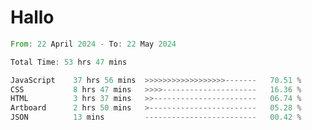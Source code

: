 # Hallo
<!--START_SECTION:waka-->

```rust
From: 22 April 2024 - To: 22 May 2024

Total Time: 53 hrs 47 mins

JavaScript    37 hrs 56 mins  >>>>>>>>>>>>>>>>>>-------   70.51 %
CSS           8 hrs 47 mins   >>>>---------------------   16.36 %
HTML          3 hrs 37 mins   >>-----------------------   06.74 %
Artboard      2 hrs 50 mins   >------------------------   05.28 %
JSON          13 mins         -------------------------   00.42 %
```

<!--END_SECTION:waka-->
